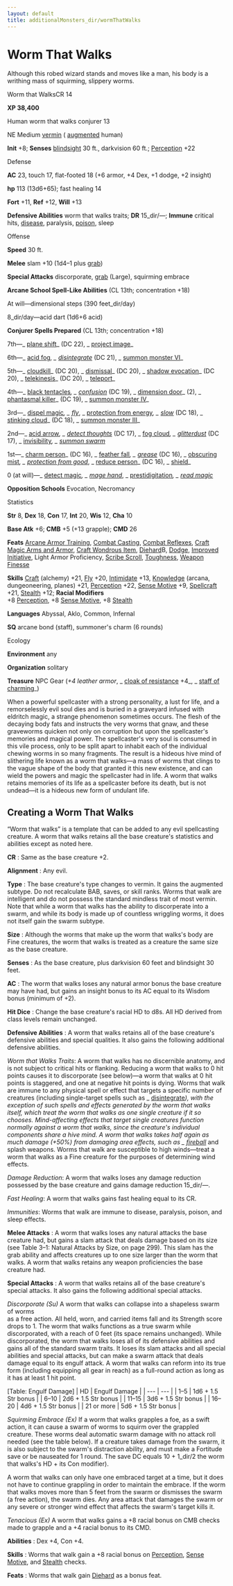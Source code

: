 ```yaml
---
layout: default
title: additionalMonsters_dir/wormThatWalks
---
```

# Worm That Walks

Although this robed wizard stands and moves like a man, his body is a writhing mass of squirming, slippery worms.

Worm that WalksCR 14

**XP 38,400**

Human worm that walks conjurer 13

NE Medium [vermin](../monsters_dir/creatureTypes#_vermin) ( [augmented](../monsters_dir/creatureTypes#_augmented-subtype) human)

**Init** +8; **Senses** [blindsight](../monsters_dir/universalMonsterRules#_blindsight) 30 ft., darkvision 60 ft.; [Perception](../additionalMonsters_dir/../skills_dir/perception#_perception) +22

Defense

**AC** 23, touch 17, flat-footed 18 (+6 armor, +4 Dex, +1 dodge, +2 insight)

**hp** 113 (13d6+65); fast healing 14

**Fort** +11, **Ref** +12, **Will** +13

**Defensive Abilities** worm that walks traits; **DR** 15_dir/—; **Immune** critical hits, [disease](../monsters_dir/universalMonsterRules#_disease-(ex-or-su)), paralysis, [poison](../monsters_dir/universalMonsterRules#_poison-(ex-or-su)), sleep

Offense

**Speed** 30 ft.

**Melee** slam +10 (1d4–1 plus [grab](../monsters_dir/universalMonsterRules#_grab))

**Special Attacks** discorporate, [grab](../monsters_dir/universalMonsterRules#_grab) (Large), squirming embrace

**Arcane School Spell-Like Abilities** (CL 13th; concentration +18)

At will—dimensional steps (390 feet_dir/day)

8_dir/day—acid dart (1d6+6 acid)

**Conjurer Spells Prepared** (CL 13th; concentration +18)

7th—_ [plane shift](../additionalMonsters_dir/../spells_dir/planeShift#_plane-shift)_ (DC 22), _ [project image](../additionalMonsters_dir/../spells_dir/projectImage#_project-image)_

6th—_ [acid fog](../additionalMonsters_dir/../spells_dir/acidFog#_acid-fog)_, _ [disintegrate](../additionalMonsters_dir/../spells_dir/disintegrate#_disintegrate)_ (DC 21), _ [summon monster VI](../additionalMonsters_dir/../spells_dir/summonMonster#_summon-monster-vi)_

5th—_ [cloudkill](../additionalMonsters_dir/../spells_dir/cloudkill#_cloudkill)_ (DC 20), _ [dismissal](../additionalMonsters_dir/../spells_dir/dismissal#_dismissal)_ (DC 20), _ [shadow evocation](../additionalMonsters_dir/../spells_dir/shadowEvocation#_shadow-evocation)_ (DC 20), _ [telekinesis](../additionalMonsters_dir/../spells_dir/telekinesis#_telekinesis)_ (DC 20), _ [teleport](../additionalMonsters_dir/../spells_dir/teleport#_teleport)_

4th—_ [black tentacles](../additionalMonsters_dir/../spells_dir/blackTentacles#_black-tentacles)_, _ [confusion](../additionalMonsters_dir/../spells_dir/confusion#_confusion)_ (DC 19), _ [dimension door](../additionalMonsters_dir/../spells_dir/dimensionDoor#_dimension-door)_ (2), _ [phantasmal killer](../additionalMonsters_dir/../spells_dir/phantasmalKiller#_phantasmal-killer)_ (DC 19), _ [summon monster IV](../additionalMonsters_dir/../spells_dir/summonMonster#_summon-monster-iv)_

3rd—_ [dispel magic](../additionalMonsters_dir/../spells_dir/dispelMagic#_dispel-magic)_, _ [fly](../additionalMonsters_dir/../spells_dir/fly)_, _ [protection from energy](../additionalMonsters_dir/../spells_dir/protectionFromEnergy#_protection-from-energy)_, _ [slow](../additionalMonsters_dir/../spells_dir/slow#_slow)_ (DC 18), _ [stinking cloud](../additionalMonsters_dir/../spells_dir/stinkingCloud#_stinking-cloud)_ (DC 18), _ [summon monster III](../additionalMonsters_dir/../spells_dir/summonMonster#_summon-monster-iii)_

2nd—_ [acid arrow](../additionalMonsters_dir/../spells_dir/acidArrow#_acid-arrow)_, _ [detect thoughts](../additionalMonsters_dir/../spells_dir/detectThoughts#_detect-thoughts)_ (DC 17), _ [fog cloud](../additionalMonsters_dir/../spells_dir/fogCloud)_, _ [glitterdust](../additionalMonsters_dir/../spells_dir/glitterdust#_glitterdust)_ (DC 17), _ [invisibility](../additionalMonsters_dir/../spells_dir/invisibility#_invisibility)_, _ [summon swarm](../additionalMonsters_dir/../spells_dir/summonSwarm#_summon-swarm)_

1st—_ [charm person](../additionalMonsters_dir/../spells_dir/charmPerson#_charm-person)_ (DC 16), _ [feather fall](../additionalMonsters_dir/../spells_dir/featherFall#_feather-fall)_, _ [grease](../additionalMonsters_dir/../spells_dir/grease#_grease)_ (DC 16), _ [obscuring mist](../additionalMonsters_dir/../spells_dir/obscuringMist#_obscuring-mist)_, _ [protection from good](../additionalMonsters_dir/../spells_dir/protectionFromGood#_protection-from-good)_, _ [reduce person](../additionalMonsters_dir/../spells_dir/reducePerson#_reduce-person)_ (DC 16), _ [shield](../additionalMonsters_dir/../spells_dir/shield#_shield)_

0 (at will)—_ [detect magic](../additionalMonsters_dir/../spells_dir/detectMagic#_detect-magic)_, _ [mage hand](../additionalMonsters_dir/../spells_dir/mageHand#_mage-hand)_, _ [prestidigitation](../additionalMonsters_dir/../spells_dir/prestidigitation#_prestidigitation)_, _ [read magic](../additionalMonsters_dir/../spells_dir/readMagic#_read-magic)_

**Opposition Schools** Evocation, Necromancy

Statistics

**Str** 8, **Dex** 18, **Con** 17, **Int** 20, **Wis** 12, **Cha** 10

**Base Atk** +6; **CMB** +5 (+13 grapple); **CMD** 26

**Feats** [Arcane Armor Training](../additionalMonsters_dir/../feats#_arcane-armor-training), [Combat Casting](../additionalMonsters_dir/../feats#_combat-casting), [Combat Reflexes](../additionalMonsters_dir/../feats#_combat-reflexes), [Craft Magic Arms and Armor](../additionalMonsters_dir/../feats#_craft-magic-arms-and-armor), [Craft Wondrous Item](../additionalMonsters_dir/../feats#_craft-wondrous-item), [Diehard](../additionalMonsters_dir/../feats#_diehard)B, [Dodge](../additionalMonsters_dir/../feats#_dodge), [Improved Initiative](../additionalMonsters_dir/../feats#_improved-initiative), Light Armor Proficiency, [Scribe Scroll](../additionalMonsters_dir/../feats#_scribe-scroll), [Toughness](../additionalMonsters_dir/../feats#_toughness), [Weapon Finesse](../additionalMonsters_dir/../feats#_weapon-finesse)

**Skills** [Craft](../additionalMonsters_dir/../skills_dir/craft#_craft) (alchemy) +21, [Fly](../additionalMonsters_dir/../skills_dir/fly#_fly) +20, [Intimidate](../additionalMonsters_dir/../skills_dir/intimidate#_intimidate) +13, [Knowledge](../additionalMonsters_dir/../skills_dir/knowledge#_knowledge) (arcana, dungeoneering, planes) +21, [Perception](../additionalMonsters_dir/../skills_dir/perception#_perception) +22, [Sense Motive](../additionalMonsters_dir/../skills_dir/senseMotive#_sense-motive) +9, [Spellcraft](../additionalMonsters_dir/../skills_dir/spellcraft#_spellcraft) +21, [Stealth](../additionalMonsters_dir/../skills_dir/stealth#_stealth) +12; **Racial Modifiers**   
+8 [Perception](../additionalMonsters_dir/../skills_dir/perception#_perception), +8 [Sense Motive](../additionalMonsters_dir/../skills_dir/senseMotive#_sense-motive), +8 [Stealth](../additionalMonsters_dir/../skills_dir/stealth#_stealth)

**Languages** Abyssal, Aklo, Common, Infernal

**SQ** arcane bond (staff), summoner's charm (6 rounds)

Ecology

**Environment** any

**Organization** solitary

**Treasure** NPC Gear (_+4 leather armor_, _ [cloak of resistance](../additionalMonsters_dir/../magicItems_dir/wondrousItems#_cloak-of-resistance) +4_, _ [staff of charming](../additionalMonsters_dir/../magicItems_dir/staves#_staff-of-charming)_)

When a powerful spellcaster with a strong personality, a lust for life, and a remorselessly evil soul dies and is buried in a graveyard infused with eldritch magic, a strange phenomenon sometimes occurs. The flesh of the decaying body fats and instructs the very worms that gnaw, and these graveworms quicken not only on corruption but upon the spellcaster's memories and magical power. The spellcaster's very soul is consumed in this vile process, only to be split apart to inhabit each of the individual chewing worms in so many fragments. The result is a hideous hive mind of slithering life known as a worm that walks—a mass of worms that clings to the vague shape of the body that granted it this new existence, and can wield the powers and magic the spellcaster had in life. A worm that walks retains memories of its life as a spellcaster before its death, but is not undead—it is a hideous new form of undulant life.

## Creating a Worm That Walks

“Worm that walks” is a template that can be added to any evil spellcasting creature. A worm that walks retains all the base creature's statistics and abilities except as noted here.

**CR** : Same as the base creature +2.

**Alignment** : Any evil.

**Type** : The base creature's type changes to vermin. It gains the augmented subtype. Do not recalculate BAB, saves, or skill ranks. Worms that walk are intelligent and do not possess the standard mindless trait of most vermin. Note that while a worm that walks has the ability to discorperate into a swarm, and while its body is made up of countless wriggling worms, it does not itself gain the swarm subtype.

**Size** : Although the worms that make up the worm that walks's body are Fine creatures, the worm that walks is treated as a creature the same size as the base creature.

**Senses** : As the base creature, plus darkvision 60 feet and blindsight 30 feet.

**AC** : The worm that walks loses any natural armor bonus the base creature may have had, but gains an insight bonus to its AC equal to its Wisdom bonus (minimum of +2).

**Hit Dice** : Change the base creature's racial HD to d8s. All HD derived from class levels remain unchanged.

**Defensive Abilities** : A worm that walks retains all of the base creature's defensive abilities and special qualities. It also gains the following additional defensive abilities.

_Worm that Walks Traits_: A worm that walks has no discernible anatomy, and is not subject to critical hits or flanking. Reducing a worm that walks to 0 hit points causes it to discorporate (see below)—a worm that walks at 0 hit points is staggered, and one at negative hit points is dying. Worms that walk are immune to any physical spell or effect that targets a specific number of creatures (including single-target spells such as _ [disintegrate](../additionalMonsters_dir/../spells_dir/disintegrate#_disintegrate)_), with the exception of such spells and effects generated by the worm that walks itself, which treat the worm that walks as one single creature if it so chooses. Mind-affecting effects that target single creatures function normally against a worm that walks, since the creature's individual components share a hive mind. A worm that walks takes half again as much damage (+50%) from damaging area effects, such as _ [fireball](../additionalMonsters_dir/../spells_dir/fireball#_fireball)_ and splash weapons. Worms that walk are susceptible to high winds—treat a worm that walks as a Fine creature for the purposes of determining wind effects.

_Damage Reduction_: A worm that walks loses any damage reduction possessed by the base creature and gains damage reduction 15_dir/—.

_Fast Healing_: A worm that walks gains fast healing equal to its CR.

_Immunities_: Worms that walk are immune to disease, paralysis, poison, and sleep effects.

**Melee Attacks** : A worm that walks loses any natural attacks the base creature had, but gains a slam attack that deals damage based on its size (see Table 3–1: Natural Attacks by Size, on page 299). This slam has the grab ability and affects creatures up to one size larger than the worm that walks. A worm that walks retains any weapon proficiencies the base creature had.

**Special Attacks** : A worm that walks retains all of the base creature's special attacks. It also gains the following additional special attacks.

_Discorporate (Su)_ A worm that walks can collapse into a shapeless swarm of worms   
as a free action. All held, worn, and carried items fall and its Strength score drops to 1. The worm that walks functions as a true swarm while discorporated, with a reach of 0 feet (its space remains unchanged). While discorporated, the worm that walks loses all of its defensive abilities and gains all of the standard swarm traits. It loses its slam attacks and all special abilities and special attacks, but can make a swarm attack that deals damage equal to its engulf attack. A worm that walks can reform into its true form (including equipping all gear in reach) as a full-round action as long as it has at least 1 hit point.

[Table: Engulf Damage]
| HD | Engulf Damage |
| --- | --- |
| 1–5 | 1d6 + 1.5 Str bonus |
| 6–10 | 2d6 + 1.5 Str bonus |
| 11–15 | 3d6 + 1.5 Str bonus |
| 16–20 | 4d6 + 1.5 Str bonus |
| 21 or more | 5d6 + 1.5 Str bonus |

  
  

_Squirming Embrace (Ex)_ If a worm that walks grapples a foe, as a swift action, it can cause a swarm of worms to squirm over the grappled creature. These worms deal automatic swarm damage with no attack roll needed (see the table below). If a creature takes damage from the swarm, it is also subject to the swarm's distraction ability, and must make a Fortitude save or be nauseated for 1 round. The save DC equals 10 + 1_dir/2 the worm that walks's HD + its Con modifier).

A worm that walks can only have one embraced target at a time, but it does not have to continue grappling in order to maintain the embrace. If the worm that walks moves more than 5 feet from the swarm or dismisses the swarm (a free action), the swarm dies. Any area attack that damages the swarm or any severe or stronger wind effect that affects the swarm's target kills it.

_Tenacious (Ex)_ A worm that walks gains a +8 racial bonus on CMB checks made to grapple and a +4 racial bonus to its CMD.

**Abilities** : Dex +4, Con +4.

**Skills** : Worms that walk gain a +8 racial bonus on [Perception](../additionalMonsters_dir/../skills_dir/perception#_perception), [Sense Motive](../additionalMonsters_dir/../skills_dir/senseMotive#_sense-motive), and [Stealth](../additionalMonsters_dir/../skills_dir/stealth#_stealth) checks.

**Feats** : Worms that walk gain [Diehard](../additionalMonsters_dir/../feats#_diehard) as a bonus feat.

